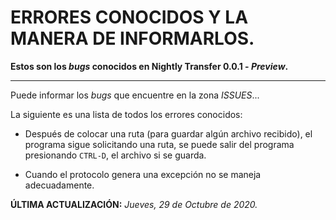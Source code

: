 # ERRORES CONOCIDOS Y LA MANERA DE INFORMARLOS.

**Estos son los *bugs* conocidos en Nightly Transfer 0.0.1 - *Preview*.**

---

Puede informar los *bugs* que encuentre en la zona *ISSUES*...

La siguiente es una lista de todos los errores conocidos:

 - Después de colocar una ruta (para guardar algún archivo recibido), el 
   programa sigue solicitando una ruta, se puede salir del programa 
   presionando `CTRL-D`, el archivo si se guarda.

- Cuando el protocolo genera una excepción no se maneja adecuadamente.

**ÚLTIMA ACTUALIZACIÓN:** *Jueves, 29 de Octubre de 2020.*
